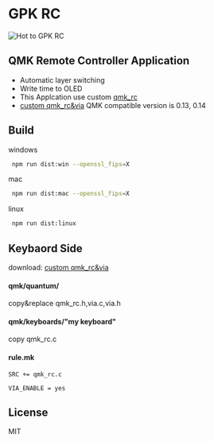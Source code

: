 # GPK RC
![Hot to GPK RC](https://github.com/darakuneko/gpk_rc/raw/main/img/how_to_use_gpk_rc.gif)

## QMK Remote Controller Application

- Automatic layer switching
- Write time to OLED
- This Applcation use custom [qmk_rc](https://github.com/mmalecki/qmk_rc)
- [custom qmk_rc&via](https://github.com/darakuneko/keyboard/tree/main/qmk/custom_qmkrc) QMK compatible
  version is 0.13, 0.14

## Build

windows

```sh
 npm run dist:win --openssl_fips=X
```

mac

```sh
 npm run dist:mac --openssl_fips=X
```

linux

```sh
 npm run dist:linux
```

## Keybaord Side
download: [custom qmk_rc&via](https://github.com/darakuneko/keyboard/tree/main/qmk/custom_qmkrc)

#### qmk/quantum/

copy&replace qmk_rc.h,via.c,via.h

#### qmk/keyboards/"my keyboard"

copy qmk_rc.c

#### rule.mk

```SRC += qmk_rc.c```

```VIA_ENABLE = yes```

  
## License

MIT
